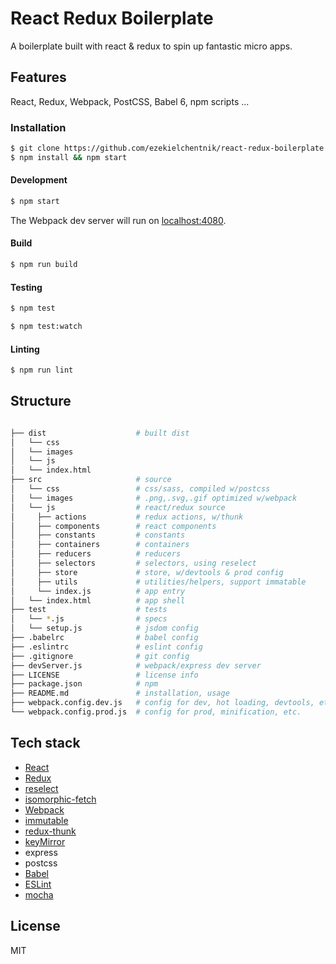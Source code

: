 # React Redux Boilerplate

A boilerplate built with react & redux to spin up fantastic micro apps.

## Features

React, Redux, Webpack, PostCSS, Babel 6, npm scripts ...

### Installation

``` bash
$ git clone https://github.com/ezekielchentnik/react-redux-boilerplate.git
$ npm install && npm start
```

#### Development

``` bash
$ npm start
```
The Webpack dev server will run on [localhost:4080](http://localhost:4080).

#### Build

``` bash
$ npm run build
```

#### Testing

``` bash
$ npm test
```
``` bash
$ npm test:watch
```

#### Linting

``` bash
$ npm run lint
```

## Structure

``` bash

├── dist                    # built dist
│   └── css                 
│   └── images              
│   └── js                  
│   └── index.html          
├── src                     # source
│   └── css                 # css/sass, compiled w/postcss
│   └── images              # .png,.svg,.gif optimized w/webpack
│   └── js                  # react/redux source
│     ├── actions           # redux actions, w/thunk
│     ├── components        # react components
│     ├── constants         # constants
│     ├── containers        # containers
│     ├── reducers          # reducers
│     ├── selectors         # selectors, using reselect
│     ├── store             # store, w/devtools & prod config
│     ├── utils             # utilities/helpers, support immatable
│     └── index.js          # app entry
│   └── index.html          # app shell
├── test                    # tests
│   └── *.js                # specs
│   └── setup.js            # jsdom config
├── .babelrc                # babel config
├── .eslintrc               # eslint config
├── .gitignore              # git config
├── devServer.js            # webpack/express dev server
├── LICENSE                 # license info
├── package.json            # npm
├── README.md               # installation, usage
├── webpack.config.dev.js   # config for dev, hot loading, devtools, etc.
└── webpack.config.prod.js  # config for prod, minification, etc.

```

## Tech stack

  - [React](http://facebook.github.io/react/)
  - [Redux](https://github.com/gaearon/redux)
  - [reselect](https://github.com/rackt/reselect)
  - [isomorphic-fetch](https://github.com/matthew-andrews/isomorphic-fetch)
  - [Webpack](http://webpack.github.io/)
  - [immutable](https://facebook.github.io/immutable-js/)
  - [redux-thunk](https://github.com/gaearon/redux-thunk)
  - [keyMirror](https://github.com/STRML/keyMirror)
  - express
  - postcss
  - [Babel](https://babeljs.io/)
  - [ESLint](http://eslint.org/)
  - [mocha](https://mochajs.org/)

## License

MIT

